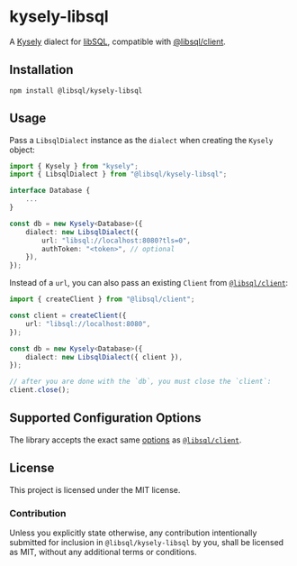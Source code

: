 # kysely-libsql

A [Kysely][kysely] dialect for [libSQL][libsql], compatible with [@libsql/client][libsql-client-ts].

[kysely]: https://github.com/koskimas/kysely
[libsql]: https://github.com/tursodatabase/libsql

## Installation

```shell
npm install @libsql/kysely-libsql
```

## Usage

Pass a `LibsqlDialect` instance as the `dialect` when creating the `Kysely` object:

```typescript
import { Kysely } from "kysely";
import { LibsqlDialect } from "@libsql/kysely-libsql";

interface Database {
    ...
}

const db = new Kysely<Database>({
    dialect: new LibsqlDialect({
        url: "libsql://localhost:8080?tls=0",
        authToken: "<token>", // optional
    }),
});
```

Instead of a `url`, you can also pass an existing `Client` from [`@libsql/client`][libsql-client-ts]:

```typescript
import { createClient } from "@libsql/client";

const client = createClient({
    url: "libsql://localhost:8080",
});

const db = new Kysely<Database>({
    dialect: new LibsqlDialect({ client }),
});

// after you are done with the `db`, you must close the `client`:
client.close();
```

## Supported Configuration Options

The library accepts the exact same [options][client-options] as [`@libsql/client`][libsql-client-ts].

[libsql-client-ts]: https://github.com/tursodatabase/libsql-client-ts
[client-options]: https://docs.turso.tech/sdk/ts/reference#initializing

## License

This project is licensed under the MIT license.

### Contribution

Unless you explicitly state otherwise, any contribution intentionally submitted for inclusion in `@libsql/kysely-libsql` by you, shall be licensed as MIT, without any additional terms or conditions.
